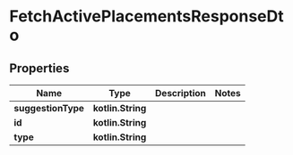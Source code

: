 
# FetchActivePlacementsResponseDto

## Properties
Name | Type | Description | Notes
------------ | ------------- | ------------- | -------------
**suggestionType** | **kotlin.String** |  | 
**id** | **kotlin.String** |  | 
**type** | **kotlin.String** |  | 



